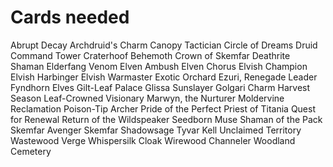 # Cards needed
Abrupt Decay
Archdruid's Charm
Canopy Tactician
Circle of Dreams Druid
Command Tower
Craterhoof Behemoth
Crown of Skemfar
Deathrite Shaman
Elderfang Venom
Elven Ambush
Elven Chorus
Elvish Champion
Elvish Harbinger
Elvish Warmaster
Exotic Orchard
Ezuri, Renegade Leader
Fyndhorn Elves
Gilt-Leaf Palace
Glissa Sunslayer
Golgari Charm
Harvest Season
Leaf-Crowned Visionary
Marwyn, the Nurturer
Moldervine Reclamation
Poison-Tip Archer
Pride of the Perfect
Priest of Titania
Quest for Renewal
Return of the Wildspeaker
Seedborn Muse
Shaman of the Pack
Skemfar Avenger
Skemfar Shadowsage
Tyvar Kell
Unclaimed Territory
Wastewood Verge
Whispersilk Cloak
Wirewood Channeler
Woodland Cemetery